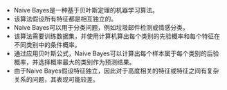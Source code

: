 - Naive Bayes是一种基于贝叶斯定理的机器学习算法。
- 该算法假设所有特征都是相互独立的。
- Naive Bayes可以用于分类问题，例如垃圾邮件检测或情感分类。
- 该算法需要训练数据集，并使用计算机算出每个类别的先验概率和每个特征在不同类别中的条件概率。
- 通过应用贝叶斯公式，Naive Bayes可以计算出每个样本属于每个类别的后验概率，并选择概率最大的类别作为预测结果。
- 由于Naive Bayes假设特征独立，因此对于高度相关的特征或特征之间有复杂关系的问题，其表现可能较差。